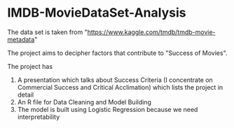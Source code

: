 # IMDB-MovieDataSet-Analysis

The data set is taken from "https://www.kaggle.com/tmdb/tmdb-movie-metadata"

The project aims to decipher factors that contribute to "Success of Movies". 

The project has
1) A presentation which talks about Success Criteria (I concentrate on Commercial Success and Critical Acclimation) which lists the project in detail
2) An R file for Data Cleaning and Model Building
3) The model is built using Logistic Regression because we need interpretability
